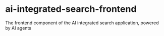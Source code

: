 # ai-integrated-search-frontend
The frontend component of the AI integrated search application, powered by AI agents
